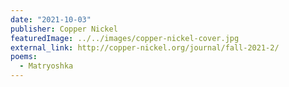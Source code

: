 ```yaml
---
date: "2021-10-03"
publisher: Copper Nickel
featuredImage: ../../images/copper-nickel-cover.jpg
external_link: http://copper-nickel.org/journal/fall-2021-2/
poems: 
  - Matryoshka
---
```

